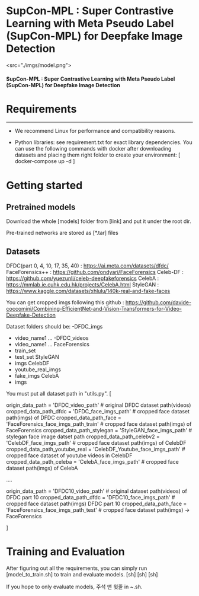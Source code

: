 # SupCon-MPL : Super Contrastive Learning with Meta Pseudo Label (SupCon-MPL) for Deepfake Image Detection

<src="./imgs/model.png">

#### SupCon-MPL : Super Contrastive Learning with Meta Pseudo Label (SupCon-MPL) for Deepfake Image Detection
<names>
<github link>
<abstract>

# Requirements

-----

- We recommend Linux for performance and compatibility reasons.

- Python libraries: see requirement.txt for exact library dependencies. You can use the following commands with docker after downloading datasets and placing them right folder to create your environment:
[
 docker-compose up -d
]

# Getting started

## Pretrained models
Download the whole [models] folder from [link] and put it under the root dir.

Pre-trained networks are stored as [*.tar] files

## Datasets
DFDC(part 0, 4, 10, 17, 35, 40) : https://ai.meta.com/datasets/dfdc/
FaceForensics++ : https://github.com/ondyari/FaceForensics
Celeb-DF : https://github.com/yuezunli/celeb-deepfakeforensics
CelebA : https://mmlab.ie.cuhk.edu.hk/projects/CelebA.html
StyleGAN : https://www.kaggle.com/datasets/xhlulu/140k-real-and-fake-faces

You can get cropped imgs following this github : https://github.com/davide-coccomini/Combining-EfficientNet-and-Vision-Transformers-for-Video-Deepfake-Detection

Dataset folders should be:
-DFDC_imgs
 - video_name1 ...
-DFDC_videos
 - video_name1 ...
FaceForensics
 - train_set
 - test_set
StyleGAN
 - imgs
CelebDF
 - youtube_real_imgs
 - fake_imgs
CelebA
 - imgs

You must put all dataset path in "utils.py".
[

origin_data_path = 'DFDC_video_path' # original DFDC dataset path(videos)
  cropped_data_path_dfdc = 'DFDC_face_imgs_path' # cropped face dataset path(imgs) of DFDC
  cropped_data_path_face = 'FaceForensics_face_imgs_path_train' # cropped face dataset path(imgs) of FaceForensics
  cropped_data_path_stylegan = 'StyleGAN_face_imgs_path' # stylegan face image datset path
  cropped_data_path_celebv2 = 'CelebDF_face_imgs_path' # cropped face dataset path(imgs) of CelebDF
  cropped_data_path_youtube_real = 'CelebDF_Youtube_face_imgs_path' # cropped face dataset of youtube videos in CelebDF
  cropped_data_path_celeba = 'CelebA_face_imgs_path' # cropped face dataset path(imgs) of CelebA

  ....

  origin_data_path = 'DFDC10_video_path' # original dataset path(videos) of DFDC part 10
  cropped_data_path_dfdc = 'DFDC10_face_imgs_path' # cropped face dataset path(imgs) DFDC part 10
  cropped_data_path_face = 'FaceForensics_face_imgs_path_test' # cropped face dataset path(imgs) -> FaceForensics

]

# Training and Evaluation
After figuring out all the requirements, you can simply run [model_to_train.sh] to train and evaluate models.
[sh]
[sh]
[sh]

If you hope to only evaluate models, 주석 맨 윗줄 in ~.sh.
